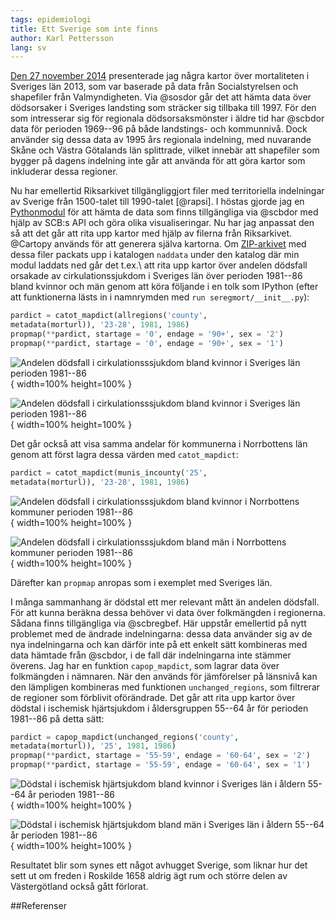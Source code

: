 ```yaml
---
tags: epidemiologi
title: Ett Sverige som inte finns
author: Karl Pettersson
lang: sv
---
```


[Den 27 november 2014](http://klpn.se/2014/11/27/nordliga-risker/) presenterade
jag några kartor över mortaliteten i Sveriges län 2013, som var baserade på
data från Socialstyrelsen och shapefiler från Valmyndigheten. Via @sosdor går
det att hämta data över dödsorsaker i Sveriges landsting som sträcker sig
tillbaka till 1997. För den som intresserar sig för regionala dödsorsaksmönster
i äldre tid har @scbdor data för perioden 1969--96 på både landstings- och
kommunnivå. Dock använder sig dessa data av 1995 års regionala indelning, med nuvarande
Skåne och Västra Götalands län splittrade, vilket innebär att shapefiler som
bygger på dagens indelning inte går att använda för att göra kartor som
inkluderar dessa regioner.

Nu har emellertid Riksarkivet tillgängliggjort filer med territoriella
indelningar av Sverige från 1500-talet till 1990-talet [@rapsi]. I höstas
gjorde jag en [Pythonmodul](https://github.com/klpn/seregmort) för att hämta de
data som finns tillgängliga via @scbdor med hjälp av SCB:s API och göra olika
visualiseringar. Nu har jag anpassat den så att det går att rita upp kartor med
hjälp av filerna från Riksarkivet. @Cartopy används för att generera själva
kartorna. Om [ZIP-arkivet](http://riksarkivet.se/psi/NAD_Topografidata.zip) med
dessa filer packats upp i katalogen `naddata` under den katalog där min modul
laddats ned går det t.ex.\ att rita upp kartor över andelen dödsfall orsakade
av cirkulationssjukdom i Sveriges län över perioden 1981--86 bland kvinnor och
män genom att köra följande i en tolk som IPython (efter att funktionerna lästs
in i namnrymden med `run seregmort/__init__.py`):

```python
pardict = catot_mapdict(allregions('county', 
metadata(morturl)), '23-28', 1981, 1986)
propmap(**pardict, startage = '0', endage = '90+', sex = '2')
propmap(**pardict, startage = '0', endage = '90+', sex = '1')
```

![Andelen dödsfall i cirkulationsssjukdom bland kvinnor i Sveriges län perioden
1981--86](../images/KvSvlanCirkPerc8186.svg){ width=100% height=100% }

![Andelen dödsfall i cirkulationsssjukdom bland kvinnor i Sveriges län perioden
1981--86](../images/MSvlanCirkPerc8186.svg){ width=100% height=100% }

Det går också att visa samma andelar för kommunerna i Norrbottens län genom att
först lagra dessa värden med `catot_mapdict`:

```python
pardict = catot_mapdict(munis_incounty('25', 
metadata(morturl)), '23-28', 1981, 1986)
```

![Andelen dödsfall i cirkulationsssjukdom bland kvinnor i Norrbottens kommuner
perioden 1981--86](../images/KvNbmuniCirkPerc8186.svg){ width=100% height=100% }

![Andelen dödsfall i cirkulationsssjukdom bland män i Norrbottens kommuner
perioden 1981--86](../images/MNbmuniCirkPerc8186.svg){ width=100% height=100% }

Därefter kan `propmap` anropas som i exemplet med Sveriges län.

I många sammanhang är dödstal ett mer relevant mått än andelen dödsfall. För
att kunna beräkna dessa behöver vi data över folkmängden i regionerna. Sådana
finns tillgängliga via @scbregbef. Här uppstår emellertid på nytt problemet med
de ändrade indelningarna: dessa data använder sig av de nya indelningarna och
kan därför inte på ett enkelt sätt kombineras med data hämtade från @scbdor, i
de fall där indelningarna inte stämmer överens. Jag har en funktion
`capop_mapdict`, som lagrar data över folkmängden i nämnaren. När den används
för jämförelser på länsnivå kan den lämpligen kombineras med funktionen
`unchanged_regions`, som filtrerar de regioner som förblivit oförändrade. Det
går att rita upp kartor över dödstal i ischemisk hjärtsjukdom i åldersgruppen
55--64 år för perioden 1981--86 på detta sätt:

```python
pardict = capop_mapdict(unchanged_regions('county', 
metadata(morturl)), '25', 1981, 1986)
propmap(**pardict, startage = '55-59', endage = '60-64', sex = '2')
propmap(**pardict, startage = '55-59', endage = '60-64', sex = '1')
```

![Dödstal i ischemisk hjärtsjukdom bland kvinnor i Sveriges län i
åldern 55--64 år perioden 1981--86](../images/Kv5564SvlanIhdRate8186.svg){
width=100% height=100% }

![Dödstal i ischemisk hjärtsjukdom bland män i Sveriges län i
åldern 55--64 år perioden 1981--86](../images/M5564SvlanIhdRate8186.svg){
width=100% height=100% }

Resultatet blir som synes ett något avhugget Sverige, som liknar hur det sett ut
om freden i Roskilde 1658 aldrig ägt rum och större delen av Västergötland
också gått förlorat.

##Referenser
